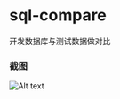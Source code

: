 # sql-compare
开发数据库与测试数据做对比

### 截图
![Alt text](https://github.com/carter911/sql-compare/blob/master/public/static/images/login.jpg)

